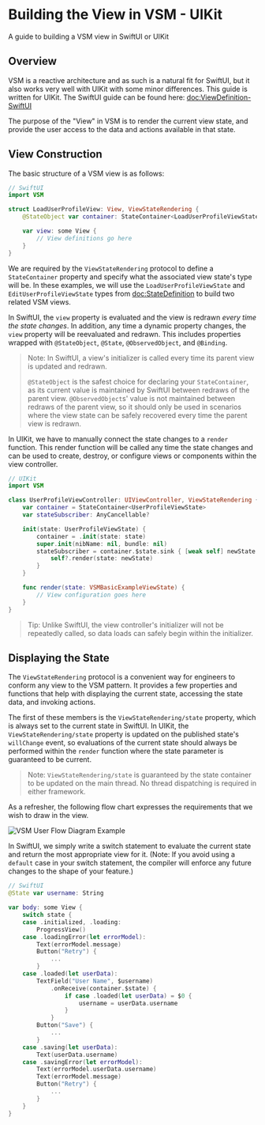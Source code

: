 # Building the View in VSM - UIKit

A guide to building a VSM view in SwiftUI or UIKit

## Overview

VSM is a reactive architecture and as such is a natural fit for SwiftUI, but it also works very well with UIKit with some minor differences.  This guide is written for UIKit. The SwiftUI guide can be found here: <doc:ViewDefinition-SwiftUI>

The purpose of the "View" in VSM is to render the current view state, and provide the user access to the data and actions available in that state.

## View Construction

The basic structure of a VSM view is as follows:

```swift
// SwiftUI
import VSM

struct LoadUserProfileView: View, ViewStateRendering {
    @StateObject var container: StateContainer<LoadUserProfileViewState>

    var view: some View {
        // View definitions go here
    }
}
```

We are required by the ``ViewStateRendering`` protocol to define a ``StateContainer`` property and specify what the associated view state's type will be. In these examples, we will use the `LoadUserProfileViewState` and `EditUserProfileViewState` types from <doc:StateDefinition> to build two related VSM views.

In SwiftUI, the `view` property is evaluated and the view is redrawn _every time the state changes_. In addition, any time a dynamic property changes, the `view` property will be reevaluated and redrawn. This includes properties wrapped with `@StateObject`, `@State`, `@ObservedObject`, and `@Binding`.

> Note: In SwiftUI, a view's initializer is called every time its parent view is updated and redrawn.
> 
> `@StateObject` is the safest choice for declaring your ``StateContainer``, as its current value is maintained by SwiftUI between redraws of the parent view. `@ObservedObject`s' value is not maintained between redraws of the parent view, so it should only be used in scenarios where the view state can be safely recovered every time the parent view is redrawn.


In UIKit, we have to manually connect the state changes to a `render` function. This render function will be called any time the state changes and can be used to create, destroy, or configure views or components within the view controller.

```swift
// UIKit
import VSM

class UserProfileViewController: UIViewController, ViewStateRendering {
    var container = StateContainer<UserProfileViewState>
    var stateSubscriber: AnyCancellable?

    init(state: UserProfileViewState) {
        container = .init(state: state)
        super.init(nibName: nil, bundle: nil)
        stateSubscriber = container.$state.sink { [weak self] newState in
            self?.render(state: newState)
        }
    }

    func render(state: VSMBasicExampleViewState) {
        // View configuration goes here
    }
}
```

> Tip: Unlike SwiftUI, the view controller's initializer will not be repeatedly called, so data loads can safely begin within the initializer.

## Displaying the State

The ``ViewStateRendering`` protocol is a convenient way for engineers to conform any view to the VSM pattern. It provides a few properties and functions that help with displaying the current state, accessing the state data, and invoking actions.

The first of these members is the ``ViewStateRendering/state`` property, which is always set to the current state in SwiftUI. In UIKit, the ``ViewStateRendering/state`` property is updated on the published state's `willChange` event, so evaluations of the current state should always be performed within the `render` function where the state parameter is guaranteed to be current.

> Note: ``ViewStateRendering/state`` is guaranteed by the state container to be updated on the main thread. No thread dispatching is required in either framework.

As a refresher, the following flow chart expresses the requirements that we wish to draw in the view.

![VSM User Flow Diagram Example](vsm-user-flow-example.jpg)

In SwiftUI, we simply write a switch statement to evaluate the current state and return the most appropriate view for it. (Note: If you avoid using a `default` case in your switch statement, the compiler will enforce any future changes to the shape of your feature.)

```swift
// SwiftUI
@State var username: String

var body: some View {
    switch state {
    case .initialized, .loading:
        ProgressView()
    case .loadingError(let errorModel):
        Text(errorModel.message)
        Button("Retry") {
            ...
        }
    case .loaded(let userData):
        TextField("User Name", $username)
            .onReceive(container.$state) {
                if case .loaded(let userData) = $0 {
                    username = userData.username
                }
            }
        Button("Save") {
            ...
        }
    case .saving(let userData):
        Text(userData.username)
    case .savingError(let errorModel):
        Text(errorModel.userData.username)
        Text(errorModel.message)
        Button("Retry") {
            ...
        }
    }
}
```
